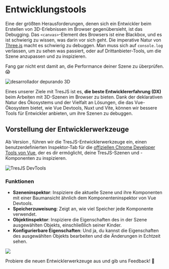 # Entwicklungstools

Eine der größten Herausforderungen, denen sich ein Entwickler beim Erstellen von 3D-Erlebnissen im Browser gegenübersieht, ist das Debugging. Das `<canvas>`-Element des Browsers ist eine Blackbox, und es ist schwierig zu wissen, was darin vor sich geht. Die imperative Natur von [Three.js](https://threejs.org/) macht es schwierig zu debuggen. Man muss sich auf `console.log` verlassen, um zu sehen was passiert, oder auf Drittanbieter-Tools, um die Szene anzupassen und zu inspizieren.

Fang gar nicht erst damit an, die Performance deiner Szene zu überprüfen. 😱

![desarrollador depurando 3D](/debug-3D.png)

Eines unserer Ziele mit TresJS ist es, **die beste Entwicklererfahrung (DX)** beim Arbeiten mit 3D-Szenen im Browser zu bieten. Dank der deklarativen Natur des Ökosystems und der Vielfalt an Lösungen, die das Vue-Ökosystem bietet, wie Vue Devtools, Nuxt und Vite, können wir bessere Tools für Entwickler anbieten, um ihre Szenen zu debuggen.

## Vorstellung der Entwicklerwerkzeuge

Ab Version <Badge text="^3.7.0" />, führen wir die TresJS-Entwicklerwerkzeuge ein, einen benutzerdefinierten Inspektor-Tab für die [offiziellen Chrome Developer Tools von Vue](https://devtools.vuejs.org/guide/installation.html), der es dir ermöglicht, deine TresJS-Szenen und -Komponenten zu inspizieren.

![TresJS DevTools](/vue-chrome-devtools.png)

### Funktionen

- **Szeneninspektor**: Inspiziere die aktuelle Szene und ihre Komponenten mit einer Baumansicht ähnlich dem Komponenteninspektor von Vue Devtools.
- **Speicherzuweisung**: Zeigt an, wie viel Speicher jede Komponente verwendet.
- **Objektinspektor**: Inspiziere die Eigenschaften des in der Szene ausgewählten Objekts, einschließlich seiner Kinder.
- **Konfigurierbare Eigenschaften**: Und ja, du kannst die Eigenschaften des ausgewählten Objekts bearbeiten und die Änderungen in Echtzeit sehen.

![](/devtools-scene-inspector.png)

Probiere die neuen Entwicklerwerkzeuge aus und gib uns Feedback! 🎉